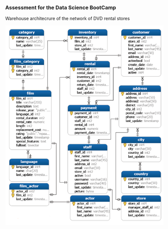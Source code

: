 ### Assessment for the Data Science BootCamp 
Warehouse architecrure of the network of DVD rental stores


![entiry diagram](https://github.com/artespankov/sql-bootcamp/blob/master/PostgreSQL-Sample-Database.png)
